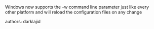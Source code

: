 Windows now supports the -w command line parameter just like every other
platform and will reload the configuration files on any change

authors: darklajid
